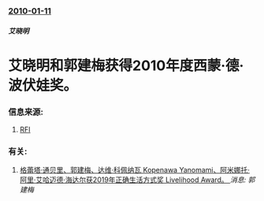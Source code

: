 ### [2010-01-11](/news/2010/01/11/index.md)

##### 艾晓明
#  艾晓明和郭建梅获得2010年度西蒙·德·波伏娃奖。




### 信息来源:

1. [RFI](http://www.rfi.fr/actucn/articles/121/article_18709.asp)

### 有关:

1. [格蕾塔·通贝里、郭建梅、达维·科佩纳瓦 Kopenawa Yanomami、阿米娜托·阿里·艾哈迈德·海达尔获2019年正确生活方式奖 Livelihood Award。 ](/zh/news/2019/09/25/格蕾塔-通贝里-郭建梅-达维-科佩纳瓦-Kopenawa-Yanomami-阿米娜托-阿里-艾哈迈德-海达尔获2019年.md) _消息: 郭建梅_
